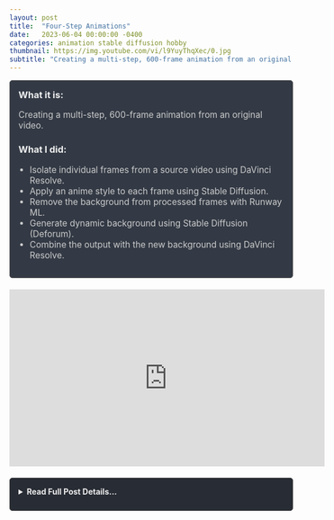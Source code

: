 ```yaml
---
layout: post
title:  "Four-Step Animations"
date:   2023-06-04 00:00:00 -0400
categories: animation stable diffusion hobby
thumbnail: https://img.youtube.com/vi/l9YuyThqXec/0.jpg
subtitle: "Creating a multi-step, 600-frame animation from an original video."
---
```


<div style="padding: 15px; border: 1px solid #555; border-radius: 5px; margin-bottom: 20px; background-color: #333a45;">
  <h3 style="margin-top: 0; color: #eee;">What it is:</h3>
  <p style="font-size: 1.1em; color: #ccc;">Creating a multi-step, 600-frame animation from an original video.</p>
  
  <h3 style="color: #eee;">What I did:</h3>
  <ul style="font-size: 1.1em; list-style-type: disc; padding-left: 20px; color: #ccc;">
    <li>Isolate individual frames from a source video using DaVinci Resolve.</li>
    <li>Apply an anime style to each frame using Stable Diffusion.</li>
    <li>Remove the background from processed frames with Runway ML.</li>
    <li>Generate dynamic background using Stable Diffusion (Deforum).</li>
    <li>Combine the output with the new background using DaVinci Resolve.</li>
  </ul>
</div>

<div style="text-align: center; margin-bottom: 20px;">
  <iframe width="560" height="315" src="https://www.youtube.com/embed/l9YuyThqXec" title="YouTube video player" frameborder="0" allow="accelerometer; autoplay; clipboard-write; encrypted-media; gyroscope; picture-in-picture; web-share" allowfullscreen></iframe>
</div>

<details style="margin-bottom: 20px; background-color: #282c34; padding: 15px; border-radius: 5px; border: 1px solid #444;">
  <summary style="cursor: pointer; font-weight: bold; color: #eee; margin-bottom: 10px;">Read Full Post Details...</summary>
  <div style="padding-top: 10px; border-top: 1px solid #444;">
    I made a six hundred frame animation starting from an original video. I isolated each frame with DaVinci Resolve, processed each frame through Stable Diffusion with an anime checkpoint, removed the background with Runway ML, generated a dynamic background with the Stable Diffusion Deforum function, and overlayed the isolated subject over the background with DaVinci Resolve.

    
    ### Software Used

    - Stable Diffusion with Deforum
    - DaVinci Resolve
    - Runway ML

    
    This is a tutorial-based project. I followed a tutorial by Matt Wolfe on YouTube: [Watch the Tutorial](https://www.youtube.com/watch?v=EnGR_e6q-bs&t=484s)

    
    ### Example Videos

    - ![Video 1](https://img.youtube.com/vi/l9YuyThqXec/0.jpg)
    - [![Video 2](https://img.youtube.com/vi/GRWyqcmMf7s/0.jpg)](https://www.youtube.com/watch?v=GRWyqcmMf7s)
    - [![Video 3](https://img.youtube.com/vi/2jEi8ANKR-s/0.jpg)](https://www.youtube.com/watch?v=2jEi8ANKR-s)
    - [![Video 4](https://img.youtube.com/vi/QKtD--jjotY/0.jpg)](https://www.youtube.com/watch?v=QKtD--jjotY)
  </div>
</details>